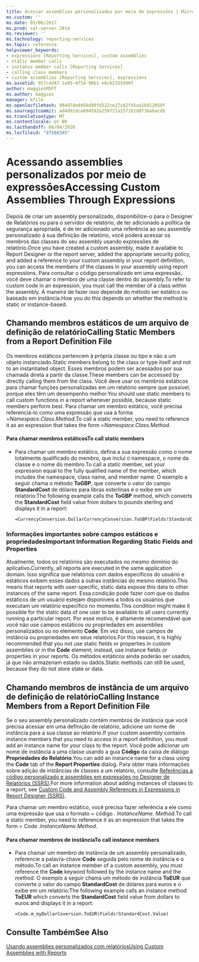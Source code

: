 ```yaml
---
title: Acessar assemblies personalizados por meio de expressões | Microsoft Docs
ms.custom: ''
ms.date: 03/06/2017
ms.prod: sql-server-2014
ms.reviewer: ''
ms.technology: reporting-services
ms.topic: reference
helpviewer_keywords:
- expressions [Reporting Services], custom assemblies
- static member calls
- instance member calls [Reporting Services]
- calling class members
- custom assemblies [Reporting Services], expressions
ms.assetid: 917c4d47-1a95-4f54-98b1-e8cb2165d90f
author: maggiesMSFT
ms.author: maggies
manager: kfile
ms.openlocfilehash: 99497de0456d90fd522ce27c62fd5aa1b812059f
ms.sourcegitcommit: ad4d92dce894592a259721a1571b1d8736abacdb
ms.translationtype: MT
ms.contentlocale: pt-BR
ms.lasthandoff: 08/04/2020
ms.locfileid: "87568345"
---
```

# <a name="accessing-custom-assemblies-through-expressions"></a><span data-ttu-id="010bb-102">Acessando assemblies personalizados por meio de expressões</span><span class="sxs-lookup"><span data-stu-id="010bb-102">Accessing Custom Assemblies Through Expressions</span></span>
  <span data-ttu-id="010bb-103">Depois de criar um assembly personalizado, disponibilize-o para o Designer de Relatórios ou para o servidor de relatório, de ter adicionado a política de segurança apropriada, e de ter adicionado uma referência ao seu assembly personalizado à sua definição de relatório, você poderá acessar os membros das classes do seu assembly usando expressões de relatório.</span><span class="sxs-lookup"><span data-stu-id="010bb-103">Once you have created a custom assembly, made it available to Report Designer or the report server, added the appropriate security policy, and added a reference to your custom assembly in your report definition, you can access the members of the classes in your assembly using report expressions.</span></span> <span data-ttu-id="010bb-104">Para consultar o código personalizado em uma expressão, você deve chamar o membro de uma classe dentro do assembly.</span><span class="sxs-lookup"><span data-stu-id="010bb-104">To refer to custom code in an expression, you must call the member of a class within the assembly.</span></span> <span data-ttu-id="010bb-105">A maneira de fazer isso depende do método ser estático ou baseado em instância.</span><span class="sxs-lookup"><span data-stu-id="010bb-105">How you do this depends on whether the method is static or instance-based.</span></span>  
  
## <a name="calling-static-members-from-a-report-definition-file"></a><span data-ttu-id="010bb-106">Chamando membros estáticos de um arquivo de definição de relatório</span><span class="sxs-lookup"><span data-stu-id="010bb-106">Calling Static Members from a Report Definition File</span></span>  
 <span data-ttu-id="010bb-107">Os membros estáticos pertencem à própria classe ou tipo e não a um objeto instanciado.</span><span class="sxs-lookup"><span data-stu-id="010bb-107">Static members belong to the class or type itself and not to an instantiated object.</span></span> <span data-ttu-id="010bb-108">Esses membros podem ser acessados por sua chamada direta a partir da classe.</span><span class="sxs-lookup"><span data-stu-id="010bb-108">These members can be accessed by directly calling them from the class.</span></span> <span data-ttu-id="010bb-109">Você deve usar os membros estáticos para chamar funções personalizadas em um relatório sempre que possível, porque eles têm um desempenho melhor.</span><span class="sxs-lookup"><span data-stu-id="010bb-109">You should use static members to call custom functions in a report whenever possible, because static members perform best.</span></span> <span data-ttu-id="010bb-110">Para chamar um membro estático, você precisa referenciá-lo como uma expressão que usa a forma =*Namespace.Class.Method*.</span><span class="sxs-lookup"><span data-stu-id="010bb-110">To call a static member, you need to reference it as an expression that takes the form =*Namespace.Class.Method*.</span></span>  
  
#### <a name="to-call-static-members"></a><span data-ttu-id="010bb-111">Para chamar membros estáticos</span><span class="sxs-lookup"><span data-stu-id="010bb-111">To call static members</span></span>  
  
-   <span data-ttu-id="010bb-112">Para chamar um membro estático, defina a sua expressão como o nome totalmente qualificado do membro, que inclui o namespace, o nome da classe e o nome do membro.</span><span class="sxs-lookup"><span data-stu-id="010bb-112">To call a static member, set your expression equal to the fully qualified name of the member, which includes the namespace, class name, and member name.</span></span> <span data-ttu-id="010bb-113">O exemplo a seguir chama o método **ToGBP**, que converte o valor do campo **StandardCost** de dólares para libras esterlinas e o exibe em um relatório:</span><span class="sxs-lookup"><span data-stu-id="010bb-113">The following example calls the **ToGBP** method, which converts the **StandardCost** field value from dollars to pounds sterling and displays it in a report:</span></span>  
  
    ```  
    =CurrencyConversion.DollarCurrencyConversion.ToGBP(Fields!StandardCost.Value)  
    ```  
  
### <a name="important-information-regarding-static-fields-and-properties"></a><span data-ttu-id="010bb-114">Informações importantes sobre campos estáticos e propriedades</span><span class="sxs-lookup"><span data-stu-id="010bb-114">Important Information Regarding Static Fields and Properties</span></span>  
 <span data-ttu-id="010bb-115">Atualmente, todos os relatórios são executados no mesmo domínio do aplicativo.</span><span class="sxs-lookup"><span data-stu-id="010bb-115">Currently, all reports are executed in the same application domain.</span></span> <span data-ttu-id="010bb-116">Isso significa que relatórios com dados específicos do usuário e estáticos exibem esses dados a outras instâncias do mesmo relatório.</span><span class="sxs-lookup"><span data-stu-id="010bb-116">This means that reports with user-specific, static data expose this data to other instances of the same report.</span></span> <span data-ttu-id="010bb-117">Essa condição pode fazer com que os dados estáticos de um usuário estejam disponíveis a todos os usuários que executam um relatório específico no momento.</span><span class="sxs-lookup"><span data-stu-id="010bb-117">This condition might make it possible for the static data of one user to be available to all users currently running a particular report.</span></span> <span data-ttu-id="010bb-118">Por esse motivo, é altamente recomendável que você não use campos estáticos ou propriedades em assemblies personalizados ou no elemento **Code**. Em vez disso, use campos de instância ou propriedades em seus relatórios.</span><span class="sxs-lookup"><span data-stu-id="010bb-118">For this reason, it is highly recommended that you not use static fields or properties in custom assemblies or in the **Code** element; instead, use instance fields or properties in your reports.</span></span> <span data-ttu-id="010bb-119">Os métodos estáticos ainda poderão ser usados, já que não armazenam estado ou dados.</span><span class="sxs-lookup"><span data-stu-id="010bb-119">Static methods can still be used, because they do not store state or data.</span></span>  
  
## <a name="calling-instance-members-from-a-report-definition-file"></a><span data-ttu-id="010bb-120">Chamando membros de instância de um arquivo de definição de relatório</span><span class="sxs-lookup"><span data-stu-id="010bb-120">Calling Instance Members from a Report Definition File</span></span>  
 <span data-ttu-id="010bb-121">Se o seu assembly personalizado contém membros de instância que você precisa acessar em uma definição de relatório, adicione um nome de instância para a sua classe ao relatório.</span><span class="sxs-lookup"><span data-stu-id="010bb-121">If your custom assembly contains instance members that you need to access in a report definition, you must add an instance name for your class to the report.</span></span> <span data-ttu-id="010bb-122">Você pode adicionar um nome de instância a uma classe usando a guia **Código** da caixa de diálogo **Propriedades do Relatório**.</span><span class="sxs-lookup"><span data-stu-id="010bb-122">You can add an instance name for a class using the **Code** tab of the **Report Properties** dialog.</span></span> <span data-ttu-id="010bb-123">Para obter mais informações sobre adição de instâncias de classes a um relatório, consulte [Referências a código personalizado e assemblies em expressões no Designer de Relatórios &#40;SSRS&#41;](../report-design/custom-code-and-assembly-references-in-expressions-in-report-designer-ssrs.md).</span><span class="sxs-lookup"><span data-stu-id="010bb-123">For more information about adding instances of classes to a report, see [Custom Code and Assembly References in Expressions in Report Designer &#40;SSRS&#41;](../report-design/custom-code-and-assembly-references-in-expressions-in-report-designer-ssrs.md).</span></span>  
  
 <span data-ttu-id="010bb-124">Para chamar um membro estático, você precisa fazer referência a ele como uma expressão que usa o formato = código *. InstanceName. Method*.</span><span class="sxs-lookup"><span data-stu-id="010bb-124">To call a static member, you need to reference it as an expression that takes the form = Code *.InstanceName.Method*.</span></span>  
  
#### <a name="to-call-instance-members"></a><span data-ttu-id="010bb-125">Para chamar membros de instância</span><span class="sxs-lookup"><span data-stu-id="010bb-125">To call instance members</span></span>  
  
-   <span data-ttu-id="010bb-126">Para chamar um membro de instância de um assembly personalizado, referencie a palavra-chave **Code** seguida pelo nome de instância e o método.</span><span class="sxs-lookup"><span data-stu-id="010bb-126">To call an instance member of a custom assembly, you must reference the **Code** keyword followed by the instance name and the method.</span></span> <span data-ttu-id="010bb-127">O exemplo a seguir chama um método de instância **ToEUR** que converte o valor do campo **StandardCost** de dólares para euros e o exibe em um relatório:</span><span class="sxs-lookup"><span data-stu-id="010bb-127">The following example calls an instance method **ToEUR** which converts the **StandardCost** field value from dollars to euros and displays it in a report:</span></span>  
  
    ```  
    =Code.m_myDollarCoversion.ToEUR(Fields!StandardCost.Value)  
    ```  
  
## <a name="see-also"></a><span data-ttu-id="010bb-128">Consulte Também</span><span class="sxs-lookup"><span data-stu-id="010bb-128">See Also</span></span>  
 [<span data-ttu-id="010bb-129">Usando assemblies personalizados com relatórios</span><span class="sxs-lookup"><span data-stu-id="010bb-129">Using Custom Assemblies with Reports</span></span>](using-custom-assemblies-with-reports.md)  
  
  
